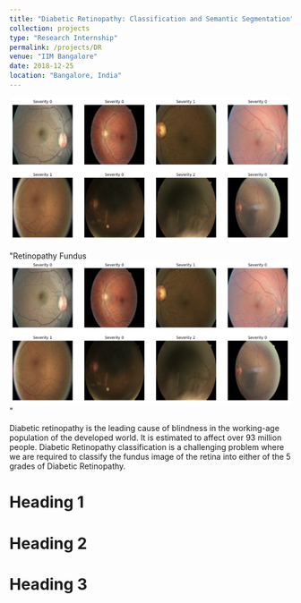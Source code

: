 ```yaml
---
title: "Diabetic Retinopathy: Classification and Semantic Segmentation"
collection: projects
type: "Research Internship"
permalink: /projects/DR
venue: "IIM Bangalore"
date: 2018-12-25
location: "Bangalore, India"
---
```


<img src="https://github.com/VishnuBeji/Diabetic-Retinopathy/blob/main/images/Fundusimg.png" width="800px"/>

"Retinopathy Fundus <br/><img src='/images/Fundusimg.png'>"

Diabetic retinopathy is the leading cause of blindness in the working-age population of the developed world. It is estimated to affect over 93 million people. Diabetic Retinopathy classification is a challenging problem where we are required to classify the fundus image of the retina into either of the 5 grades of Diabetic Retinopathy. 

Heading 1
======

Heading 2
======

Heading 3
======
